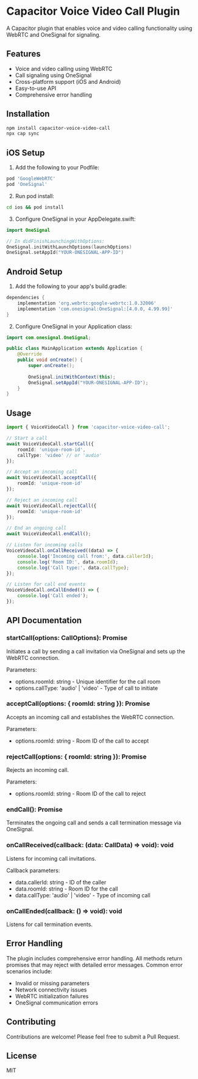 # Capacitor Voice Video Call Plugin

A Capacitor plugin that enables voice and video calling functionality using WebRTC and OneSignal for signaling.

## Features

- Voice and video calling using WebRTC
- Call signaling using OneSignal
- Cross-platform support (iOS and Android)
- Easy-to-use API
- Comprehensive error handling

## Installation

```bash
npm install capacitor-voice-video-call
npx cap sync
```

## iOS Setup

1. Add the following to your Podfile:

```ruby
pod 'GoogleWebRTC'
pod 'OneSignal'
```

2. Run pod install:

```bash
cd ios && pod install
```

3. Configure OneSignal in your AppDelegate.swift:

```swift
import OneSignal

// In didFinishLaunchingWithOptions:
OneSignal.initWithLaunchOptions(launchOptions)
OneSignal.setAppId("YOUR-ONESIGNAL-APP-ID")
```

## Android Setup

1. Add the following to your app's build.gradle:

```gradle
dependencies {
    implementation 'org.webrtc:google-webrtc:1.0.32006'
    implementation 'com.onesignal:OneSignal:[4.0.0, 4.99.99]'
}
```

2. Configure OneSignal in your Application class:

```java
import com.onesignal.OneSignal;

public class MainApplication extends Application {
    @Override
    public void onCreate() {
        super.onCreate();
        
        OneSignal.initWithContext(this);
        OneSignal.setAppId("YOUR-ONESIGNAL-APP-ID");
    }
}
```

## Usage

```typescript
import { VoiceVideoCall } from 'capacitor-voice-video-call';

// Start a call
await VoiceVideoCall.startCall({
    roomId: 'unique-room-id',
    callType: 'video' // or 'audio'
});

// Accept an incoming call
await VoiceVideoCall.acceptCall({
    roomId: 'unique-room-id'
});

// Reject an incoming call
await VoiceVideoCall.rejectCall({
    roomId: 'unique-room-id'
});

// End an ongoing call
await VoiceVideoCall.endCall();

// Listen for incoming calls
VoiceVideoCall.onCallReceived((data) => {
    console.log('Incoming call from:', data.callerId);
    console.log('Room ID:', data.roomId);
    console.log('Call type:', data.callType);
});

// Listen for call end events
VoiceVideoCall.onCallEnded(() => {
    console.log('Call ended');
});
```

## API Documentation

### startCall(options: CallOptions): Promise<void>
Initiates a call by sending a call invitation via OneSignal and sets up the WebRTC connection.

Parameters:
- options.roomId: string - Unique identifier for the call room
- options.callType: 'audio' | 'video' - Type of call to initiate

### acceptCall(options: { roomId: string }): Promise<void>
Accepts an incoming call and establishes the WebRTC connection.

Parameters:
- options.roomId: string - Room ID of the call to accept

### rejectCall(options: { roomId: string }): Promise<void>
Rejects an incoming call.

Parameters:
- options.roomId: string - Room ID of the call to reject

### endCall(): Promise<void>
Terminates the ongoing call and sends a call termination message via OneSignal.

### onCallReceived(callback: (data: CallData) => void): void
Listens for incoming call invitations.

Callback parameters:
- data.callerId: string - ID of the caller
- data.roomId: string - Room ID for the call
- data.callType: 'audio' | 'video' - Type of incoming call

### onCallEnded(callback: () => void): void
Listens for call termination events.

## Error Handling

The plugin includes comprehensive error handling. All methods return promises that may reject with detailed error messages. Common error scenarios include:

- Invalid or missing parameters
- Network connectivity issues
- WebRTC initialization failures
- OneSignal communication errors

## Contributing

Contributions are welcome! Please feel free to submit a Pull Request.

## License

MIT
